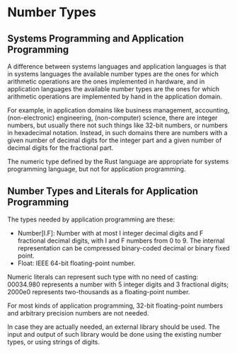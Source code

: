 # Number Types

## Systems Programming and Application Programming

A difference between systems languages and application languages is that in systems languages the available number types are the ones for which arithmetic operations are the ones implemented in hardware, and in application languages the available number types are the ones for which arithmetic operations are implemented by hand in the application domain.

For example, in application domains like business management, accounting, (non-electronic) engineering, (non-computer) science, there are integer numbers, but usually there not such things like 32-bit numbers, or numbers in hexadecimal notation. Instead, in such domains there are numbers with a given number of decimal digits for the integer part and a given number of decimal digits for the fractional part.

The numeric type defined by the Rust language are appropriate for systems programming language, but not for application programming.

## Number Types and Literals for Application Programming

The types needed by application programming are these:
* Number[I.F]: Number with at most I integer decimal digits and F fractional decimal digits, with I and F numbers from 0 to 9. The internal representation can be compressed binary-coded decimal or binary fixed point.
* Float: IEEE 64-bit floating-point number.

Numeric literals can represent such type with no need of casting: 00034.980 represents a number with 5 integer digits and 3 fractional digits; 2000e0 represents two-thousands as a floating-point number.

For most kinds of application programming, 32-bit floating-point numbers and arbitrary precision numbers are not needed.

In case they are actually needed, an external library should be used. The input and output of such library would be done using the existing number types, or using strings of digits.
